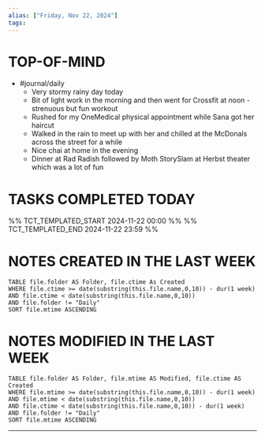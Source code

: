 ```yaml
---
alias: ["Friday, Nov 22, 2024"]
tags: 
---
```

# TOP-OF-MIND
- #journal/daily 
	- Very stormy rainy day today
	- Bit of light work in the morning and then went for Crossfit at noon - strenuous but fun workout
	- Rushed for my OneMedical physical appointment while Sana got her haircut
	- Walked in the rain to meet up with her and chilled at the McDonals across the street for a while
	- Nice chai at home in the evening
	- Dinner at Rad Radish followed by Moth StorySlam at Herbst theater which was a lot of fun

# TASKS COMPLETED TODAY
%% TCT_TEMPLATED_START 2024-11-22 00:00 %%
%% TCT_TEMPLATED_END 2024-11-22 23:59 %%


# NOTES CREATED IN THE LAST WEEK
``` dataview
TABLE file.folder AS Folder, file.ctime As Created
WHERE file.ctime >= date(substring(this.file.name,0,10)) - dur(1 week) 
AND file.ctime < date(substring(this.file.name,0,10)) 
AND file.folder != "Daily"
SORT file.mtime ASCENDING
```

# NOTES MODIFIED IN THE LAST WEEK
``` dataview
TABLE file.folder AS Folder, file.mtime AS Modified, file.ctime AS Created
WHERE file.mtime >= date(substring(this.file.name,0,10)) - dur(1 week)
AND file.mtime < date(substring(this.file.name,0,10))
AND file.ctime < date(substring(this.file.name,0,10)) - dur(1 week)
AND file.folder != "Daily"
SORT file.mtime ASCENDING
```
---
